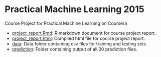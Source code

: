 Practical Machine Learning 2015
=============================

Course Project for Practical Machine Learning on Coursera

* [project_report.Rmd](./project_report.Rmd): R markdown document for course project report.        
* [project_report.html](./project_report.html): Compiled html file for course project report.   
* [data](./data): Data folder containing csv files for training and testing sets.        
* [prediction](./prediction): Folder containing output of all 20 prediction files.            
